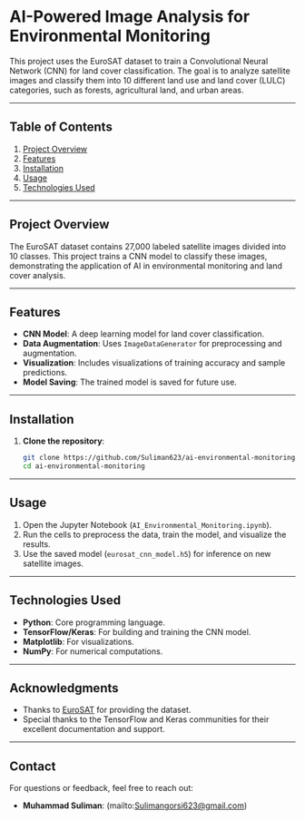 # AI-Powered Image Analysis for Environmental Monitoring

This project uses the EuroSAT dataset to train a Convolutional Neural Network (CNN) for land cover classification. The goal is to analyze satellite images and classify them into 10 different land use and land cover (LULC) categories, such as forests, agricultural land, and urban areas.

---

## Table of Contents
1. [Project Overview](#project-overview)
2. [Features](#features)
3. [Installation](#installation)
4. [Usage](#usage)
5. [Technologies Used](#technologies-used)

---

## Project Overview

The EuroSAT dataset contains 27,000 labeled satellite images divided into 10 classes. This project trains a CNN model to classify these images, demonstrating the application of AI in environmental monitoring and land cover analysis.

---

## Features

- **CNN Model**: A deep learning model for land cover classification.
- **Data Augmentation**: Uses `ImageDataGenerator` for preprocessing and augmentation.
- **Visualization**: Includes visualizations of training accuracy and sample predictions.
- **Model Saving**: The trained model is saved for future use.

---

## Installation

1. **Clone the repository**:
   ```bash
   git clone https://github.com/Suliman623/ai-environmental-monitoring.git
   cd ai-environmental-monitoring
   ```
---

## Usage

1. Open the Jupyter Notebook (`AI_Environmental_Monitoring.ipynb`).
2. Run the cells to preprocess the data, train the model, and visualize the results.
3. Use the saved model (`eurosat_cnn_model.h5`) for inference on new satellite images.

---

## Technologies Used

- **Python**: Core programming language.
- **TensorFlow/Keras**: For building and training the CNN model.
- **Matplotlib**: For visualizations.
- **NumPy**: For numerical computations.

---


## Acknowledgments

- Thanks to [EuroSAT](https://github.com/phelber/EuroSAT) for providing the dataset.
- Special thanks to the TensorFlow and Keras communities for their excellent documentation and support.

---

## Contact

For questions or feedback, feel free to reach out:

- **Muhammad Suliman**: (mailto:Sulimangorsi623@gmail.com)
